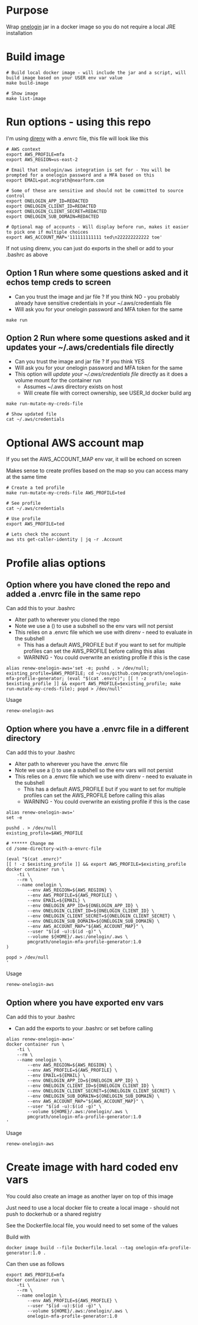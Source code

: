 # Purpose
Wrap [onelogin](https://github.com/onelogin/onelogin-aws-cli-assume-role) jar in a docker image so you do not require a local JRE installation



# Build image
```
# Build local docker image - will include the jar and a script, will build image based on your USER env var value
make build-image

# Show image
make list-image
```



# Run options - using this repo
I'm using [direnv](https://direnv.net/) with a .envrc file, this file will look like this
```
# AWS context
export AWS_PROFILE=mfa
export AWS_REGION=us-east-2

# Email that onelogin/aws integration is set for - You will be prompted for a onelogin password and a MFA based on this
export EMAIL=pat.mcgrath@nearform.com

# Some of these are sensitive and should not be committed to source control
export ONELOGIN_APP_ID=REDACTED
export ONELOGIN_CLIENT_ID=REDACTED
export ONELOGIN_CLIENT_SECRET=REDACTED
export ONELOGIN_SUB_DOMAIN=REDACTED

# Optional map of accounts - Will display before run, makes it easier to pick one if multiple choices
export AWS_ACCOUNT_MAP='111111111111 ted\n222222222222 toe'
```

If not using direnv, you can just do exports in the shell or add to your .bashrc as above


## Option 1 Run where some questions asked and it echos temp creds to screen
- Can you trust the image and jar file ? If you think NO - you probably already have sensitive credentials in your ~/.aws/credentials file
- Will ask you for your onelogin password and MFA token for the same
```
make run
```


## Option 2 Run where some questions asked and it updates your ~/.aws/credentials file directly
- Can you trust the image and jar file ? If you think YES
- Will ask you for your onelogin password and MFA token for the same
- This option will *update your ~/.aws/credentials file* directly as it does a volume mount for the container run
	- Assumes ~/.aws directory exists on host
	- Will create file with correct ownership, see USER_Id docker build arg
```
make run-mutate-my-creds-file

# Show updated file
cat ~/.aws/credentials
```



# Optional AWS account map
If you set the AWS_ACCOUNT_MAP env var, it will be echoed on screen

Makes sense to create profiles based on the map so you can access many at the same time
```
# Create a ted profile
make run-mutate-my-creds-file AWS_PROFILE=ted

# See profile
cat ~/.aws/credentials

# Use profile
export AWS_PROFILE=ted

# Lets check the account
aws sts get-caller-identity | jq -r .Account
```



# Profile alias options
## Option where you have cloned the repo and added a .envrc file in the same repo
Can add this to your .bashrc
- Alter path to wherever you cloned the repo
- Note we use a () to use a subshell so the env vars will not persist
- This relies on a .envrc file which we use with direnv - need to evaluate in the subshell
	- This has a default AWS_PROFILE but if you want to set for multiple profiles can set the AWS_PROFILE before calling this alias
	- WARNING - You could overwrite an existing profile if this is the case
```
alias renew-onelogin-aws='set -e; pushd . > /dev/null; existing_profile=$AWS_PROFILE; cd ~/oss/github.com/pmcgrath/onelogin-mfa-profile-generator; (eval "$(cat .envrc)"; [[ ! -z $existing_profile ]] && export AWS_PROFILE=$existing_profile; make run-mutate-my-creds-file); popd > /dev/null'
```

Usage
```
renew-onelogin-aws
```

## Option where you have a .envrc file in a different directory
Can add this to your .bashrc
- Alter path to wherever you have the .envrc file
- Note we use a () to use a subshell so the env vars will not persist
- This relies on a .envrc file which we use with direnv - need to evaluate in the subshell
	- This has a default AWS_PROFILE but if you want to set for multiple profiles can set the AWS_PROFILE before calling this alias
	- WARNING - You could overwrite an existing profile if this is the case
```
alias renew-onelogin-aws='
set -e

pushd . > /dev/null
existing_profile=$AWS_PROFILE

# ****** Change me
cd /some-directory-with-a-envrc-file

(eval "$(cat .envrc)"
[[ ! -z $existing_profile ]] && export AWS_PROFILE=$existing_profile
docker container run \
	-ti \
	--rm \
	--name onelogin \
        --env AWS_REGION=${AWS_REGION} \
        --env AWS_PROFILE=${AWS_PROFILE} \
        --env EMAIL=${EMAIL} \
        --env ONELOGIN_APP_ID=${ONELOGIN_APP_ID} \
        --env ONELOGIN_CLIENT_ID=${ONELOGIN_CLIENT_ID} \
        --env ONELOGIN_CLIENT_SECRET=${ONELOGIN_CLIENT_SECRET} \
        --env ONELOGIN_SUB_DOMAIN=${ONELOGIN_SUB_DOMAIN} \
        --env AWS_ACCOUNT_MAP="${AWS_ACCOUNT_MAP}" \
        --user "$(id -u):$(id -g)" \
        --volume ${HOME}/.aws:/onelogin/.aws \
        pmcgrath/onelogin-mfa-profile-generator:1.0
)

popd > /dev/null
'
```

Usage
```
renew-onelogin-aws
```

## Option where you have exported env vars
Can add this to your .bashrc
- Can add the exports to your .bashrc or set before calling
```
alias renew-onelogin-aws='
docker container run \
	-ti \
	--rm \
	--name onelogin \
        --env AWS_REGION=${AWS_REGION} \
        --env AWS_PROFILE=${AWS_PROFILE} \
        --env EMAIL=${EMAIL} \
        --env ONELOGIN_APP_ID=${ONELOGIN_APP_ID} \
        --env ONELOGIN_CLIENT_ID=${ONELOGIN_CLIENT_ID} \
        --env ONELOGIN_CLIENT_SECRET=${ONELOGIN_CLIENT_SECRET} \
        --env ONELOGIN_SUB_DOMAIN=${ONELOGIN_SUB_DOMAIN} \
        --env AWS_ACCOUNT_MAP="${AWS_ACCOUNT_MAP}" \
        --user "$(id -u):$(id -g)" \
        --volume ${HOME}/.aws:/onelogin/.aws \
        pmcgrath/onelogin-mfa-profile-generator:1.0
'
```

Usage
```
renew-onelogin-aws
```



# Create image with hard coded env vars
You could also create an image as another layer on top of this image

Just need to use a local docker file to create a local image - should not push to dockerhub or a shared registry

See the Dockerfile.local file, you would need to set some of the values

Build with
```
docker image build --file Dockerfile.local --tag onelogin-mfa-profile-generator:1.0 .
```

Can then use as follows
```
export AWS_PROFILE=mfa
docker container run \
	-ti \
	--rm \
	--name onelogin \
        --env AWS_PROFILE=${AWS_PROFILE} \
        --user "$(id -u):$(id -g)" \
        --volume ${HOME}/.aws:/onelogin/.aws \
        onelogin-mfa-profile-generator:1.0
```
